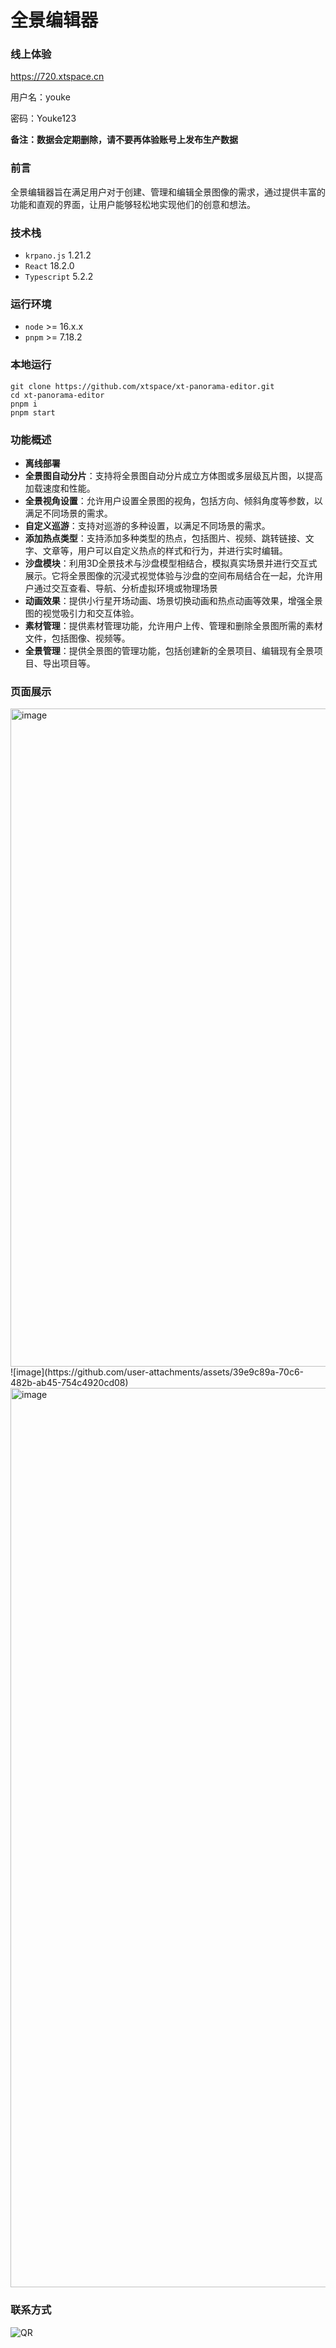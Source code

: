 # 全景编辑器

### 线上体验
https://720.xtspace.cn

用户名：youke

密码：Youke123

**备注：数据会定期删除，请不要再体验账号上发布生产数据**

### 前言
全景编辑器旨在满足用户对于创建、管理和编辑全景图像的需求，通过提供丰富的功能和直观的界面，让用户能够轻松地实现他们的创意和想法。

### 技术栈
- `krpano.js`  1.21.2
- `React` 18.2.0
- `Typescript` 5.2.2

### 运行环境
- `node` >= 16.x.x
- `pnpm` >= 7.18.2

### 本地运行
```
git clone https://github.com/xtspace/xt-panorama-editor.git
cd xt-panorama-editor
pnpm i
pnpm start
```

###  功能概述

- **离线部署**
- **全景图自动分片**：支持将全景图自动分片成立方体图或多层级瓦片图，以提高加载速度和性能。
- **全景视角设置**：允许用户设置全景图的视角，包括方向、倾斜角度等参数，以满足不同场景的需求。
- **自定义巡游**：支持对巡游的多种设置，以满足不同场景的需求。
- **添加热点类型**：支持添加多种类型的热点，包括图片、视频、跳转链接、文字、文章等，用户可以自定义热点的样式和行为，并进行实时编辑。
- **沙盘模块**：利用3D全景技术与沙盘模型相结合，模拟真实场景并进行交互式展示。它将全景图像的沉浸式视觉体验与沙盘的空间布局结合在一起，允许用户通过交互查看、导航、分析虚拟环境或物理场景
- **动画效果**：提供小行星开场动画、场景切换动画和热点动画等效果，增强全景图的视觉吸引力和交互体验。
- **素材管理**：提供素材管理功能，允许用户上传、管理和删除全景图所需的素材文件，包括图像、视频等。
- **全景管理**：提供全景图的管理功能，包括创建新的全景项目、编辑现有全景项目、导出项目等。


### 页面展示
<img width="1053" alt="image" src="https://github.com/user-attachments/assets/aacfc0d6-7b07-4967-af8f-2849f6589d3c">
![image](https://github.com/user-attachments/assets/39e9c89a-70c6-482b-ab45-754c4920cd08)
<img width="1439" alt="image" src="https://github.com/user-attachments/assets/46e66cb0-a0b2-4da1-a36d-7006e408f7b7">



### 联系方式
![QR](https://github.com/xtspace/xt-panorama-editor/assets/65204427/ac9844b6-acca-4211-9cdd-087d6f7049e4)
